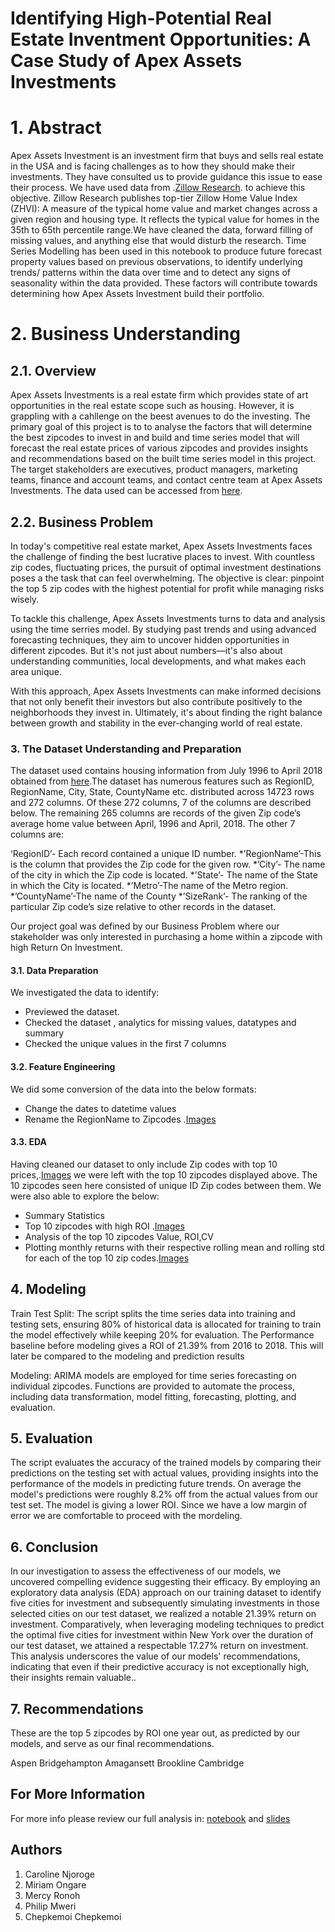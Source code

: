 # Identifying High-Potential Real Estate Inventment Opportunities: A Case Study of Apex Assets Investments

#  1. Abstract 

Apex Assets Investment is an investment firm that buys and sells real estate in the USA and is facing challenges as to how they should make their investments. They have consulted us to provide guidance this issue to ease their process.
We have used data from .[Zillow Research](https://www.zillow.com/research/data/). to achieve this objective. Zillow Research publishes top-tier Zillow Home Value Index (ZHVI): A measure of the typical home value and market changes across a given region and housing type.  It reflects the typical value for homes in the 35th to 65th percentile range.We have cleaned the data, forward filling of missing values, and anything else that would disturb the research. Time Series Modelling has been used in this notebook to produce future forecast property values based on previous observations, to identify underlying trends/ patterns within the data over time and to detect any signs of seasonality within the data provided. These factors will contribute towards determining how Apex Assets Investment build their portfolio.

# 2. Business Understanding

## 2.1. Overview
Apex Assets Investments is a real estate firm which provides state of art opportunities in the real estate scope such as housing. However, it is grappling with a cahllenge on the beest avenues to do the investing. The primary goal of this project is to 
 to analyse the factors that will determine the best zipcodes to invest in and build and time series model that will forecast the real estate prices of various zipcodes and provides insights and recommendations based on the built time series model in this project. The target stakeholders are executives, product managers, marketing teams, finance and account teams, and contact centre team at Apex Assets Investments. The data used can be accessed from [here](https://www.zillow.com/research/data/).

## 2.2. Business Problem

In today's competitive real estate market,  Apex Assets Investments faces the challenge of finding the best lucrative places to invest. With countless zip codes, fluctuating prices, the pursuit of optimal investment destinations poses a the task that can feel overwhelming. The objective is clear: pinpoint the top 5 zip codes with the highest potential for profit while managing risks wisely.

To tackle this challenge, Apex Assets Investments turns to data and analysis using the time serries model. By studying past trends and using advanced forecasting techniques, they aim to uncover hidden opportunities in different zipcodes. But it's not just about numbers—it's also about understanding communities, local developments, and what makes each area unique. 

With this approach, Apex Assets Investments can make informed decisions that not only benefit their investors but also contribute positively to the neighborhoods they invest in. Ultimately, it's about finding the right balance between growth and stability in the ever-changing world of real estate.


### 3.  The Dataset Understanding and Preparation

The dataset used contains housing information from July 1996 to April 2018 obtained from [here](https://www.zillow.com/research/data/).The dataset has numerous features such as RegionID, RegionName, City, State, CountyName etc. distributed across 14723 rows and 272 columns. Of these 272 columns, 7 of the columns are described below. The remaining 265 columns are records of the given Zip code’s average home value between April, 1996 and April, 2018. The other 7 columns are:

‘RegionID’- Each record contained a unique ID number. *’RegionName’-This is the column that provides the Zip code for the given row. *’City’- The name of the city in which the Zip code is located. *’State’- The name of the State in which the City is located. *’Metro’-The name of the Metro region. *’CountyName’-The name of the County *’SizeRank’- The ranking of the particular Zip code’s size relative to other records in the dataset.

Our project goal was defined by our Business Problem where our stakeholder was only interested in purchasing a home within a zipcode with high Return On Investment.

#### 3.1. Data Preparation
We investigated the data to identify:
- Previewed the dataset.
- Checked the dataset , analytics for missing values, datatypes and summary
- Checked the unique values in the first 7 columns

#### 3.2. Feature Engineering

We did some conversion of the data into the below formats:
- Change the dates to datetime values
- Rename the RegionName to Zipcodes
.[Images](http://localhost:8888/view/Images/ROItrend.png)

#### 3.3. EDA

Having cleaned our dataset to only include Zip codes with top 10  prices,.[Images](http://localhost:8888/view/Images/ROIfor10zipcodes.png) we were left with the top 10 zipcodes displayed above. The 10 zipcodes seen here consisted of unique ID Zip codes between them. We were also able to explore the below:
- Summary Statistics
- Top 10 zipcodes with high ROI .[Images](http://localhost:8888/view/Images/roivscvfor10.png)
- Analysis of the top 10 zipcodes Value, ROI,CV
- Plotting monthly returns with their respective rolling mean and rolling std for each of the top 10 zip codes.[Images](http://localhost:8888/view/Images/Rollingmean16038.png)

## 4. Modeling 
Train Test Split: The script splits the time series data into training and testing sets, ensuring 80% of historical data is allocated for training to train the model effectively while keeping 20% for evaluation. The Performance baseline before modeling gives a ROI of 21.39% from 2016 to 2018. This will later be compared to the modeling and prediction results

Modeling: ARIMA models are employed for time series forecasting on individual zipcodes. Functions are provided to automate the process, including data transformation, model fitting, forecasting, plotting, and evaluation.

## 5. Evaluation
The script evaluates the accuracy of the trained models by comparing their predictions on the testing set with actual values, providing insights into the performance of the models in predicting future trends. On average the model's predictions were roughly 8.2% off from the actual values from our test set. The model is giving a lower ROI. Since we have a low margin of error we are comfortable to proceed with the mordeling. 

## 6. Conclusion 

In our investigation to assess the effectiveness of our models, we uncovered compelling evidence suggesting their efficacy. By employing an exploratory data analysis (EDA) approach on our training dataset to identify five cities for investment and subsequently simulating investments in those selected cities on our test dataset, we realized a notable 21.39% return on investment. Comparatively, when leveraging modeling techniques to predict the optimal five cities for investment within New York over the duration of our test dataset, we attained a respectable 17.27% return on investment. This analysis underscores the value of our models' recommendations, indicating that even if their predictive accuracy is not exceptionally high, their insights remain valuable..


## 7. Recommendations

These are the top 5 zipcodes by ROI one year out, as predicted by our models, and serve as our final recommendations.

Aspen
Bridgehampton
Amagansett
Brookline
Cambridge

 
 ## For More Information
 For more info please review our full analysis in: [notebook]() and [slides]()


## Authors
1. Caroline Njoroge
2. Miriam Ongare
3. Mercy Ronoh
4. Philip Mweri
5. Chepkemoi Chepkemoi